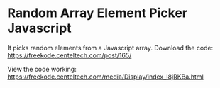 # Random Array Element Picker Javascript
It picks random elements from a Javascript array.
Download the code: https://freekode.centeltech.com/post/165/

View the code working: https://freekode.centeltech.com/media/Display/index_l8jRKBa.html

